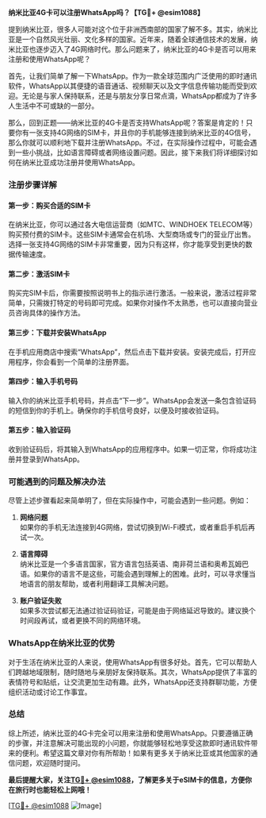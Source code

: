 **纳米比亚4G卡可以注册WhatsApp吗？【TG💪+ @esim1088】**

提到纳米比亚，很多人可能对这个位于非洲西南部的国家了解不多。其实，纳米比亚是一个自然风光壮丽、文化多样的国家。近年来，随着全球通信技术的发展，纳米比亚也逐步迈入了4G网络时代。那么问题来了，纳米比亚的4G卡是否可以用来注册和使用WhatsApp呢？

首先，让我们简单了解一下WhatsApp。作为一款全球范围内广泛使用的即时通讯软件，WhatsApp以其便捷的语音通话、视频聊天以及文字信息传输功能而受到欢迎。无论是与家人保持联系，还是与朋友分享日常点滴，WhatsApp都成为了许多人生活中不可或缺的一部分。

那么，回到正题——纳米比亚的4G卡是否支持WhatsApp呢？答案是肯定的！只要你有一张支持4G网络的SIM卡，并且你的手机能够连接到纳米比亚的4G信号，那么你就可以顺利地下载并注册WhatsApp。不过，在实际操作过程中，可能会遇到一些小挑战，比如语言障碍或者网络设置问题。因此，接下来我们将详细探讨如何在纳米比亚成功注册并使用WhatsApp。

### 注册步骤详解

#### 第一步：购买合适的SIM卡
在纳米比亚，你可以通过各大电信运营商（如MTC、WINDHOEK TELECOM等）购买预付费的SIM卡。这些SIM卡通常会在机场、大型商场或专门的营业厅出售。选择一张支持4G网络的SIM卡非常重要，因为只有这样，你才能享受到更快的数据传输速度。

#### 第二步：激活SIM卡
购买完SIM卡后，你需要按照说明书上的指示进行激活。一般来说，激活过程非常简单，只需拨打特定的号码即可完成。如果你对操作不太熟悉，也可以直接向营业员咨询具体的操作方法。

#### 第三步：下载并安装WhatsApp
在手机应用商店中搜索“WhatsApp”，然后点击下载并安装。安装完成后，打开应用程序，你会看到一个简单的注册界面。

#### 第四步：输入手机号码
输入你的纳米比亚手机号码，并点击“下一步”。WhatsApp会发送一条包含验证码的短信到你的手机上。确保你的手机信号良好，以便及时接收验证码。

#### 第五步：输入验证码
收到验证码后，将其输入到WhatsApp的应用程序中。如果一切正常，你将成功注册并登录到WhatsApp。

### 可能遇到的问题及解决办法

尽管上述步骤看起来简单明了，但在实际操作中，可能会遇到一些问题。例如：

1. **网络问题**  
   如果你的手机无法连接到4G网络，尝试切换到Wi-Fi模式，或者重启手机后再试一次。
   
2. **语言障碍**  
   纳米比亚是一个多语言国家，官方语言包括英语、南非荷兰语和奥希瓦姆巴语。如果你的语言不是这些，可能会遇到理解上的困难。此时，可以寻求懂当地语言的朋友帮助，或者利用翻译工具解决问题。

3. **账户验证失败**  
   如果多次尝试都无法通过验证码验证，可能是由于网络延迟导致的。建议换个时间段再试，或者更换不同的网络环境。

### WhatsApp在纳米比亚的优势

对于生活在纳米比亚的人来说，使用WhatsApp有很多好处。首先，它可以帮助人们跨越地域限制，随时随地与亲朋好友保持联系。其次，WhatsApp提供了丰富的表情符号和贴纸，让交流更加生动有趣。此外，WhatsApp还支持群聊功能，方便组织活动或讨论工作事宜。

### 总结

综上所述，纳米比亚的4G卡完全可以用来注册和使用WhatsApp。只要遵循正确的步骤，并注意解决可能出现的小问题，你就能够轻松地享受这款即时通讯软件带来的便利。希望这篇文章对你有所帮助！如果有更多关于纳米比亚或其他国家的通信问题，欢迎随时提问。

**最后提醒大家，关注[TG💪+ @esim1088](https://t.me/s/esim1088)，了解更多关于eSIM卡的信息，方便你在旅行时也能轻松上网哦！**

[[TG💪+ @esim1088](https://t.me/s/esim1088) ![Image](https://i.postimg.cc/4NQfJmqS/Snipaste-2025-05-13-00-14-12.png)]